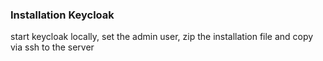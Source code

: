 ### Installation Keycloak
start keycloak locally, set the admin user, zip the installation file 
and copy via ssh to the server